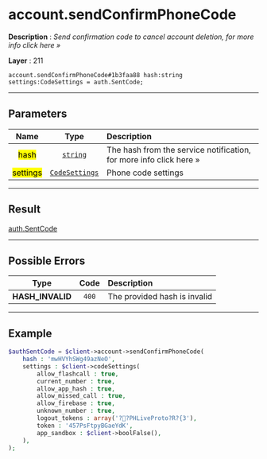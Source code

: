 # account.sendConfirmPhoneCode

**Description** : *Send confirmation code to cancel account deletion, for more info click here »*

**Layer** : 211

```tl
account.sendConfirmPhoneCode#1b3faa88 hash:string settings:CodeSettings = auth.SentCode;
```

---

## Parameters

| Name | Type | Description |
| :---: | :---: | :--- |
| <mark>hash</mark> | [`string`](type/string) | The hash from the service notification, for more info click here » |
| <mark>settings</mark> | [`CodeSettings`](type/CodeSettings) | Phone code settings |

---

## Result

[auth.SentCode](type/auth.SentCode)

---

## Possible Errors

| Type | Code | Description |
| :---: | :---: | :--- |
| **HASH_INVALID** | `400` | The provided hash is invalid |

---

## Example

```php
$authSentCode = $client->account->sendConfirmPhoneCode(
	hash : 'mwHVYhSWg49azNeO',
	settings : $client->codeSettings(
		allow_flashcall : true,
		current_number : true,
		allow_app_hash : true,
		allow_missed_call : true,
		allow_firebase : true,
		unknown_number : true,
		logout_tokens : array('??PHLiveProto?R?{3'),
		token : '457PsFtpyBGaeYdK',
		app_sandbox : $client->boolFalse(),
	),
);
```